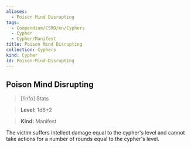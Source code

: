 ```yaml
---
aliases:
  - Poison Mind Disrupting
tags:
  - Compendium/CSRD/en/Cyphers
  - Cypher
  - Cypher/Manifest
title: Poison Mind Disrupting
collection: Cyphers
kind: Cypher
id: Poison-Mind-Disrupting
---
```

## Poison Mind Disrupting    
>[!info] Stats    
> **Level:** 1d6+2    
> **Kind:** Manifest  
    
The victim suffers Intellect damage equal to the cypher's level and cannot take actions for a number of rounds equal to the cypher's level.
